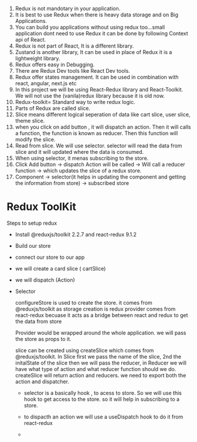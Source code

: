 1. Redux is not mandotary in your application.
2. It is best to use Redux when there is heavy data storage and on Big Applications.
3. You can build you applications without using redux too...small application dont need to use Redux it can be done by following Context api of React.
4. Redux is not part of React, It is a different library.
5. Zustand is another library, It can be used in place of Redux it is a lightweight library.
6. Redux offers easy in Debugging.
7. There are Redux Dev tools like React Dev tools.
8. Redux offer states management. It can be used in combination with react, angular, next.js etc
9. In this project we will be using React-Redux library and React-Toolkit. We will not use the (vanila)redux library because it is old now.
10. Redux-toolkit= Standard way to write redux logic.
11. Parts of Redux are called slice.
12. Slice means different logical seperation of data like cart slice, user slice, theme slice.
13. when you click on add button , it will dispatch an action. Then it will calls a function, the function is known as reducer. Then this function will modify the slice.
14. Read from slice. We will use selector. selector will read the data from slice and it will updated where the data is consumed.
15. When using selector, it menas subscribing to the store.
16. Click Add button -> dispatch Action will be called -> Will call a reducer function -> which updates the slice of a redux store.
17. Component -> selector(it helps in updating the component and getting the information from store) -> subscribed store 


  # Redux ToolKit
  Steps to setup redux
  - Install @reduxjs/toolkit 2.2.7 and react-redux 9.1.2
  - Build our store
  - connect our store to our app
  - we will create a card slice ( cartSlice)
  - we will dispatch (Action)
  - Selector

    configureStore is used to create the store. it comes from @reduxjs/toolkit as storage creation is redux 
    provider comes from react-redux becuase it acts as a bridge between react and redux to get the data from store

    Provider would be wrapped around the whole application. we will pass the store as props to it.

    slice can be created using createSlice which comes from @reduxjs/toolkit. 
    In Slice first we pass the name of the slice, 2nd the initalState of the slice then we will pass the reducer, in Reducer we will have what type of action and what reducer function should we do.
    createSlice will return action and reducers. we need to export both the action and dispatcher.
    
    - selector is a basically hook , to acess to store. So we will use this hook to get access to the store. so it will help in subscribing to a store.
   
    - to dispacth an action we will use a useDispatch hook to do it from react-redux
   
    - 
